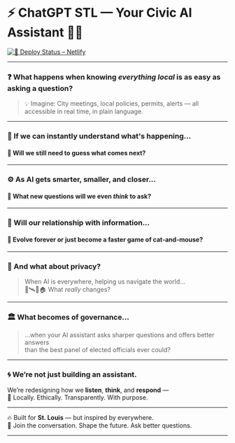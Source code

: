 # ⚡️ ChatGPT STL — Your Civic AI Assistant 🤖🌆

[![🚀 Deploy Status – Netlify](https://api.netlify.com/api/v1/badges/caa74073-ae79-4f64-86d1-20943330b821/deploy-status)](https://app.netlify.com/projects/chatgptstl/deploys)

---

### ❓ What happens when knowing *everything local* is as easy as asking a question?

> 💡 Imagine: City meetings, local policies, permits, alerts — all accessible in real time, in plain language.

---

### 🔮 If we can instantly understand what's happening...
#### 🤔 Will we still need to guess what comes next?

---

### ⚙️ As AI gets smarter, smaller, and closer...
#### 🧠 What new questions will we even *think* to ask?

---

### 🧩 Will our relationship with information...
#### 🔁 **Evolve forever** or just become a faster game of cat-and-mouse?

---

### 🔐 And what about privacy?
> When AI is everywhere, helping us navigate the world...  
> 📱🛰️🚗🏠 What *really* changes?

---

### 🏛️ What becomes of **governance**...

> ...when your AI assistant asks sharper questions and offers better answers  
> than the best panel of elected officials ever could?

---

### 🌀 We’re not just building an assistant.
We’re redesigning how we **listen**, **think**, and **respond** —  
🔗 Locally. Ethically. Transparently. With purpose.

---

🔥 Built for **St. Louis** — but inspired by everywhere.  
📣 Join the conversation. Shape the future. Ask better questions.

---
